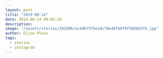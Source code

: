 ```yaml
---
layout: post
title: "2019-06-14"
date: 2019-06-14 09:02:34
description: 
image: "/assets/stories/201906/ec69675fbe18c76e40fb0f8f303063fb.jpg"
author: Elise Plain
tags: 
  - stories
  - instagram
---
```



<p></p>
